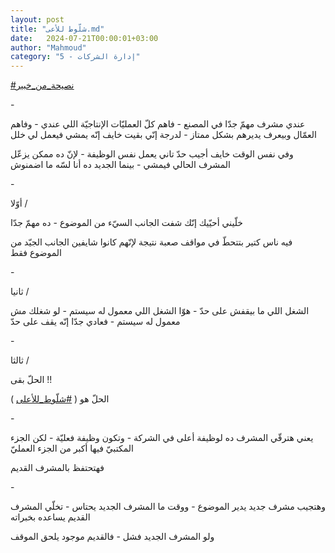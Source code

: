 ```yaml
---
layout: post
title: "شلّوط للأعى.md"
date:   2024-07-21T00:00:01+03:00
author: "Mahmoud"
category: "5 - إدارة الشركات"
---
```

[<u>\#نصيحة_من_خبير</u>](https://www.facebook.com/hashtag/%D9%86%D8%B5%D9%8A%D8%AD%D8%A9_%D9%85%D9%86_%D8%AE%D8%A8%D9%8A%D8%B1?__eep__=6&__cft__%5b0%5d=AZWIow_k1Np3bCSyV2JgVXPtrU8n-_1KB5ANWHfNptyxaecbwL1p1N1wqi-0dfS3sto-bN-FNMNiJctpBwmM4oXisvCs93HILdwNk3298pJC-wBt1kaH5xUvbUeRPaaVSGjzYj7m8hhqPjOLdH3BT8nSzX50qoHTqlqwJT9jaXxveojw5wrBVS31BnC3HwdpkL0&__tn__=*NK-R)

\-

عندي مشرف مهمّ جدّا في المصنع - فاهم كلّ العمليّات الإنتاجيّة
اللي عندي - وفاهم العمّال وبيعرف يديرهم بشكل ممتاز - لدرجة إنّي بقيت خايف
إنّه يمشي فيعمل لي خلل

وفي نفس الوقت خايف أجيب حدّ تاني يعمل نفس الوظيفة - لإنّ
ده ممكن يزعّل المشرف الحالي فيمشي - بينما الجديد ده أنا لسّه ما
اضمنوش

\-

أوّلا /

خلّيني أحيّيك إنّك شفت الجانب السيّء من الموضوع - ده مهمّ
جدّا

فيه ناس كتير بتتحطّ في مواقف صعبة نتيجة لإنّهم كانوا
شايفين الجانب الجيّد من الموضوع فقط

\-

ثانيا /

الشغل اللي ما بيقفش على حدّ - هوّا الشغل اللي معمول له
سيستم - لو شغلك مش معمول له سيستم - فعادي جدّا إنّه يقف على حدّ

\-

ثالثا /

الحلّ بقى !!

الحلّ هو (
[<u>\#شلّوط_للأعلى</u>](https://www.facebook.com/hashtag/%D8%B4%D9%84%D9%91%D9%88%D8%B7_%D9%84%D9%84%D8%A3%D8%B9%D9%84%D9%89?__eep__=6&__cft__%5b0%5d=AZWIow_k1Np3bCSyV2JgVXPtrU8n-_1KB5ANWHfNptyxaecbwL1p1N1wqi-0dfS3sto-bN-FNMNiJctpBwmM4oXisvCs93HILdwNk3298pJC-wBt1kaH5xUvbUeRPaaVSGjzYj7m8hhqPjOLdH3BT8nSzX50qoHTqlqwJT9jaXxveojw5wrBVS31BnC3HwdpkL0&__tn__=*NK-R)
)

\-

يعني هترقّي المشرف ده لوظيفة أعلى في الشركة - وتكون وظيفة
فعليّة - لكن الجزء المكتبيّ فيها أكبر من الجزء العمليّ

فهتحتفظ بالمشرف القديم

\-

وهتجيب مشرف جديد يدير الموضوع - ووقت ما المشرف الجديد
يحتاس - تخلّي المشرف القديم يساعده بخبراته

ولو المشرف الجديد فشل - فالقديم موجود يلحق الموقف
